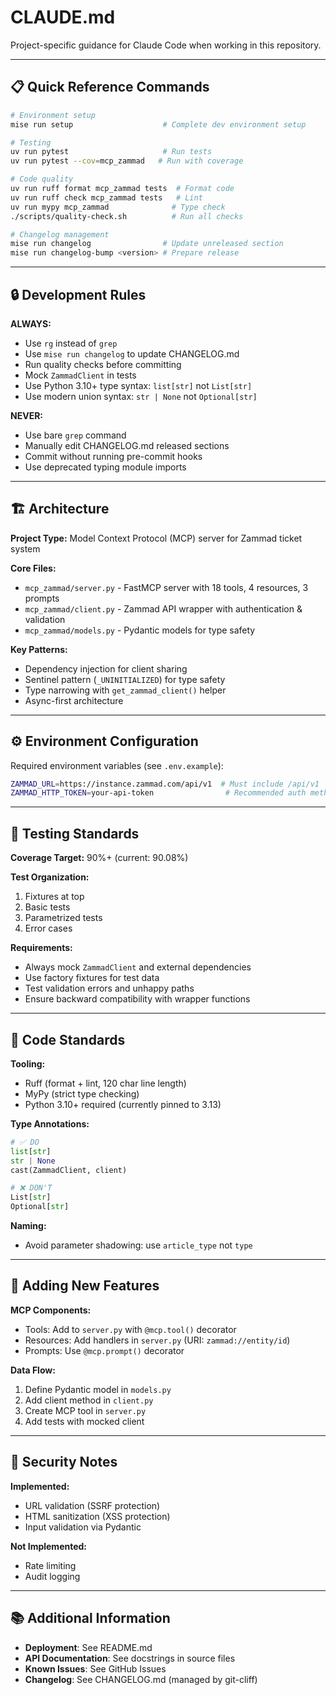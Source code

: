 # CLAUDE.md

Project-specific guidance for Claude Code when working in this repository.

---

## 📋 Quick Reference Commands

```bash
# Environment setup
mise run setup                    # Complete dev environment setup

# Testing
uv run pytest                     # Run tests
uv run pytest --cov=mcp_zammad   # Run with coverage

# Code quality
uv run ruff format mcp_zammad tests  # Format code
uv run ruff check mcp_zammad tests   # Lint
uv run mypy mcp_zammad              # Type check
./scripts/quality-check.sh          # Run all checks

# Changelog management
mise run changelog                # Update unreleased section
mise run changelog-bump <version> # Prepare release
```

---

## 🔒 Development Rules

**ALWAYS:**

- Use `rg` instead of `grep`
- Use `mise run changelog` to update CHANGELOG.md
- Run quality checks before committing
- Mock `ZammadClient` in tests
- Use Python 3.10+ type syntax: `list[str]` not `List[str]`
- Use modern union syntax: `str | None` not `Optional[str]`

**NEVER:**

- Use bare `grep` command
- Manually edit CHANGELOG.md released sections
- Commit without running pre-commit hooks
- Use deprecated typing module imports

---

## 🏗️ Architecture

**Project Type:** Model Context Protocol (MCP) server for Zammad ticket system

**Core Files:**

- `mcp_zammad/server.py` - FastMCP server with 18 tools, 4 resources, 3 prompts
- `mcp_zammad/client.py` - Zammad API wrapper with authentication & validation
- `mcp_zammad/models.py` - Pydantic models for type safety

**Key Patterns:**

- Dependency injection for client sharing
- Sentinel pattern (`_UNINITIALIZED`) for type safety
- Type narrowing with `get_zammad_client()` helper
- Async-first architecture

---

## ⚙️ Environment Configuration

Required environment variables (see `.env.example`):

```bash
ZAMMAD_URL=https://instance.zammad.com/api/v1  # Must include /api/v1
ZAMMAD_HTTP_TOKEN=your-api-token                # Recommended auth method
```

---

## 🧪 Testing Standards

**Coverage Target:** 90%+ (current: 90.08%)

**Test Organization:**

1. Fixtures at top
1. Basic tests
1. Parametrized tests
1. Error cases

**Requirements:**

- Always mock `ZammadClient` and external dependencies
- Use factory fixtures for test data
- Test validation errors and unhappy paths
- Ensure backward compatibility with wrapper functions

---

## 📐 Code Standards

**Tooling:**

- Ruff (format + lint, 120 char line length)
- MyPy (strict type checking)
- Python 3.10+ required (currently pinned to 3.13)

**Type Annotations:**

```python
# ✅ DO
list[str]
str | None
cast(ZammadClient, client)

# ❌ DON'T
List[str]
Optional[str]
```

**Naming:**

- Avoid parameter shadowing: use `article_type` not `type`

---

## 🔧 Adding New Features

**MCP Components:**

- Tools: Add to `server.py` with `@mcp.tool()` decorator
- Resources: Add handlers in `server.py` (URI: `zammad://entity/id`)
- Prompts: Use `@mcp.prompt()` decorator

**Data Flow:**

1. Define Pydantic model in `models.py`
1. Add client method in `client.py`
1. Create MCP tool in `server.py`
1. Add tests with mocked client

---

## 🔐 Security Notes

**Implemented:**

- URL validation (SSRF protection)
- HTML sanitization (XSS protection)
- Input validation via Pydantic

**Not Implemented:**

- Rate limiting
- Audit logging

---

## 📚 Additional Information

- **Deployment**: See README.md
- **API Documentation**: See docstrings in source files
- **Known Issues**: See GitHub Issues
- **Changelog**: See CHANGELOG.md (managed by git-cliff)
